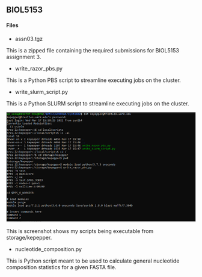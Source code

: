## BIOL5153

#### Files

* assn03.tgz

 This is a zipped file containing the required submissions for BIOL5153 assignment 3. 

* write_razor_pbs.py

 This is a Python PBS script to streamline executing jobs on the cluster.

* write_slurm_script.py

 This is a Python SLURM script to streamline executing jobs on the cluster. 

![](assn04screenshot.png)

 This is screenshot shows my scripts being executable from storage/kepepper.

* nucleotide_composition.py

 This is Python script meant to be used to calculate general nucleotide composition statistics for a given FASTA file.

